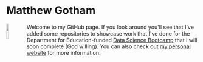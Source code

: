 # Matthew Gotham

<img align="left" width="10%" src="https://cas.oslo.no/getfile.php/1321922-1636357433/3_Fellows/Matthew_72.jpg%20%28avatar_list%29.jpg"/>

Welcome to my GitHub page. If you look around you'll see that I've added some repositories to showcase work that I've done for the Department for Education-funded [Data Science Bootcamp](https://blog.hyperiondev.com/wp-content/uploads/2022/10/Data-Science-Syllabus-DfE.pdf) that I will soon complete (God willing). You can also check out [my personal website](https://matthewgotham.github.io/) for more information.

<!--
**MatthewGotham/MatthewGotham** is a ✨ _special_ ✨ repository because its `README.md` (this file) appears on your GitHub profile.

Here are some ideas to get you started:

- 🔭 I’m currently working on ...
- 🌱 I’m currently learning ...
- 👯 I’m looking to collaborate on ...
- 🤔 I’m looking for help with ...
- 💬 Ask me about ...
- 📫 How to reach me: ...
- 😄 Pronouns: ...
- ⚡ Fun fact: ...
-->
